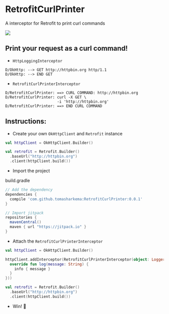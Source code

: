 # RetrofitCurlPrinter
A interceptor for Retrofit to print curl commands

[![](https://jitpack.io/v/tomasharkema/RetrofitCurlPrinter.svg)](https://jitpack.io/#tomasharkema/RetrofitCurlPrinter)

## Print your request as a curl command!

- `HttpLoggingInterceptor`
```
D/OkHttp: --> GET http://httpbin.org http/1.1
D/OkHttp: --> END GET
```

- `RetrofitCurlPrinterInterceptor`
```shell
D/RetrofitCurlPrinter: ==> CURL COMMAND: http://httpbin.org
D/RetrofitCurlPrinter: curl -X GET \
                       -i 'http://httpbin.org'
D/RetrofitCurlPrinter: ==> END CURL COMMAND
```

## Instructions:

- Create your own `OkHttpClient` and `Retrofit` instance
```kotlin
val httpClient = OkHttpClient.Builder()

val retrofit = Retrofit.Builder()
  .baseUrl("http://httpbin.org")
  .client(httpClient.build())
```

- Import the project

build.gradle
```gradle
// Add the dependency
dependencies {
  compile 'com.github.tomasharkema:RetrofitCurlPrinter:0.0.1'
}

// Import jitpack
repositories {
  mavenCentral()
  maven { url "https://jitpack.io" }
}
```

- Attach the `RetrofitCurlPrinterInterceptor`
```kotlin
val httpClient = OkHttpClient.Builder()

httpClient.addInterceptor(RetrofitCurlPrinterInterceptor(object: Logger {
  override fun log(message: String) {
    info { message }
  }
}))

val retrofit = Retrofit.Builder()
  .baseUrl("http://httpbin.org")
  .client(httpClient.build())
```

- Win! 🎉
